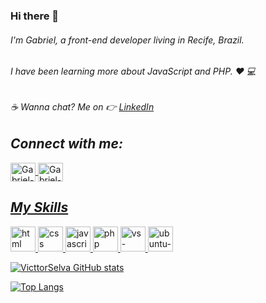 ### Hi there 👋

###### I'm Gabriel, a front-end developer living in Recife, Brazil.

###### I have been learning more about JavaScript and PHP. :heart: :computer:

###### :coffee: Wanna chat? Me on :point_right: [LinkedIn](https://www.linkedin.com/in/victtorcodes//)

## *Connect with me:*
<a href="https://www.linkedin.com/in/victtorcodes//" target="_blank">
  <img align="center" alt="Gabriel-linkedin" height="30" width="40" src="https://cdn.jsdelivr.net/gh/devicons/devicon/icons/linkedin/linkedin-original.svg"
  </a>
  
 <a href="https://twitter.com/VicttorSelva_" target="_blank">
  <img align="center" alt="Gabriel-twitter" height="30" width="40" src="https://cdn.jsdelivr.net/gh/devicons/devicon/icons/twitter/twitter-original.svg"
  </a>
   
   ## *My Skills*
   <img src="https://cdn.jsdelivr.net/gh/devicons/devicon/icons/html5/html5-original-wordmark.svg" alt="html" width="40" height="40" style="max-width:100%;"></img>
  <img src="https://cdn.jsdelivr.net/gh/devicons/devicon/icons/css3/css3-original-wordmark.svg" alt="css" width="40" height="40" style="max-width:100%;"></img>
  <img src="https://cdn.jsdelivr.net/gh/devicons/devicon/icons/javascript/javascript-original.svg" alt="javascript" width="40" height="40" style="max-width:100%;"></img>
  <img src="https://cdn.jsdelivr.net/gh/devicons/devicon/icons/php/php-original.svg" alt="php" width="40" height="40" style="max-width:100%;"></img>
  <img src="https://cdn.jsdelivr.net/gh/devicons/devicon/icons/vscode/vscode-original-wordmark.svg" alt="vs-code" width="40" height="40" style="max-width:100%;"></img>
  <img src="https://cdn.jsdelivr.net/gh/devicons/devicon/icons/ubuntu/ubuntu-plain-wordmark.svg" alt="ubuntu-linux" width="40" height="40" style="max-width:100%;"></img>
 


![VicttorSelva GitHub stats](https://github-readme-stats.vercel.app/api?username=VicttorSelva&show_icons=true&theme=radical)


[![Top Langs](https://github-readme-stats.vercel.app/api/top-langs/?username=VicttorSelva&layout=compact)](https://github.com/VicttorSelva/github-readme-stats)


<!--
**VicttorSelva/victtorSelva** is a ✨ _special_ ✨ repository because its `README.md` (this file) appears on your GitHub profile.

Here are some ideas to get you started:

- 🔭 I’m currently working on ...
- 🌱 I’m currently learning ...
- 👯 I’m looking to collaborate on ...
- 🤔 I’m looking for help with ...
- 💬 Ask me about ...
- 📫 How to reach me: ...
- 😄 Pronouns: ...
- ⚡ Fun fact: ...
-->

